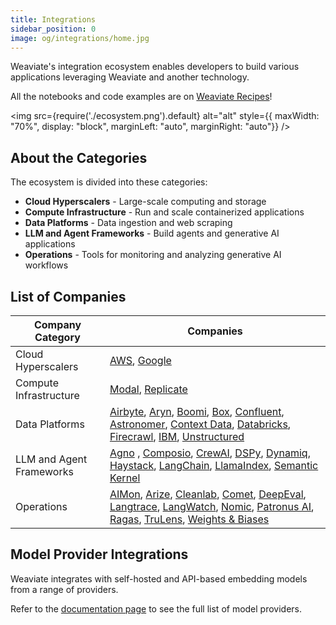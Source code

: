```yaml
---
title: Integrations
sidebar_position: 0
image: og/integrations/home.jpg
---
```


Weaviate's integration ecosystem enables developers to build various applications leveraging Weaviate and another technology.

All the notebooks and code examples are on [Weaviate Recipes](https://github.com/weaviate/recipes)!

<img
    src={require('./ecosystem.png').default}
    alt="alt"
    style={{ maxWidth: "70%", display: "block", marginLeft: "auto", marginRight: "auto"}}
/>


## About the Categories
The ecosystem is divided into these categories:

* **Cloud Hyperscalers** - Large-scale computing and storage
* **Compute Infrastructure** - Run and scale containerized applications
* **Data Platforms** - Data ingestion and web scraping 
* **LLM and Agent Frameworks** - Build agents and generative AI applications
* **Operations** - Tools for monitoring and analyzing generative AI workflows



## List of Companies

| Company Category | Companies |
|------------------|-----------|
| Cloud Hyperscalers | [AWS](https://weaviate.io/developers/integrations/cloud-hyperscalers/aws), [Google](https://weaviate.io/developers/integrations/cloud-hyperscalers/google)|
| Compute Infrastructure | [Modal](https://weaviate.io/developers/integrations/compute-infrastructure/modal), [Replicate](https://weaviate.io/developers/integrations/compute-infrastructure/replicate) |
| Data Platforms |[Airbyte](https://weaviate.io/developers/integrations/data-platforms/airbyte), [Aryn](https://weaviate.io/developers/integrations/data-platforms/aryn/), [Boomi](https://weaviate.io/developers/integrations/data-platforms/boomi/), [Box](https://weaviate.io/developers/integrations/data-platforms/box/), [Confluent](https://weaviate.io/developers/integrations/data-platforms/confluent), [Astronomer](https://weaviate.io/developers/integrations/data-platforms/astronomer), [Context Data](https://weaviate.io/developers/integrations/data-platforms/context-data/), [Databricks](https://weaviate.io/developers/integrations/data-platforms/databricks/), [Firecrawl](https://weaviate.io/developers/integrations/data-platforms/firecrawl), [IBM](https://weaviate.io/developers/integrations/data-platforms/ibm/),  [Unstructured](https://weaviate.io/developers/integrations/data-platforms/unstructured) |
| LLM and Agent Frameworks | [Agno](https://weaviate.io/developers/integrations/llm-agent-frameworks/agno/) , [Composio](https://weaviate.io/developers/integrations/llm-agent-frameworks/composio/), [CrewAI](https://weaviate.io/developers/integrations/llm-agent-frameworks/crewai/), [DSPy](https://weaviate.io/developers/integrations/llm-agent-frameworks/dspy/), [Dynamiq](https://weaviate.io/developers/integrations/llm-agent-frameworks/dynamiq/), [Haystack](https://weaviate.io/developers/integrations/llm-agent-frameworks/haystack/), [LangChain](https://weaviate.io/developers/integrations/llm-agent-frameworks/langchain/), [LlamaIndex](https://weaviate.io/developers/integrations/llm-agent-frameworks/llamaindex/), [Semantic Kernel](https://weaviate.io/developers/integrations/llm-agent-frameworks/semantic-kernel/) |
| Operations | [AIMon](https://weaviate.io/developers/integrations/operations/aimon/), [Arize](https://weaviate.io/developers/integrations/operations/arize/), [Cleanlab](https://weaviate.io/developers/integrations/operations/cleanlab/), [Comet](https://weaviate.io/developers/integrations/operations/comet/), [DeepEval](https://weaviate.io/developers/integrations/operations/deepeval/), [Langtrace](https://weaviate.io/developers/integrations/operations/langtrace/), [LangWatch](https://weaviate.io/developers/integrations/operations/langwatch/), [Nomic](https://weaviate.io/developers/integrations/operations/nomic/), [Patronus AI](https://weaviate.io/developers/integrations/operations/patronus/), [Ragas](https://weaviate.io/developers/integrations/operations/ragas/), [TruLens](https://weaviate.io/developers/integrations/operations/trulens/), [Weights & Biases](https://weaviate.io/developers/integrations/operations/wandb/) |

## Model Provider Integrations 
Weaviate integrates with self-hosted and API-based embedding models from a range of providers.

Refer to the [documentation page](https://weaviate.io/developers/weaviate/model-providers) to see the full list of model providers.